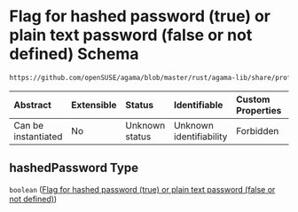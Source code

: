# Flag for hashed password (true) or plain text password (false or not defined) Schema

```txt
https://github.com/openSUSE/agama/blob/master/rust/agama-lib/share/profile.schema.json#/properties/root/properties/hashedPassword
```



| Abstract            | Extensible | Status         | Identifiable            | Custom Properties | Additional Properties | Access Restrictions | Defined In                                                          |
| :------------------ | :--------- | :------------- | :---------------------- | :---------------- | :-------------------- | :------------------ | :------------------------------------------------------------------ |
| Can be instantiated | No         | Unknown status | Unknown identifiability | Forbidden         | Allowed               | none                | [profile.schema.json\*](profile.schema.json "open original schema") |

## hashedPassword Type

`boolean` ([Flag for hashed password (true) or plain text password (false or not defined)](profile-properties-root-authentication-settings-properties-flag-for-hashed-password-true-or-plain-text-password-false-or-not-defined.md))
